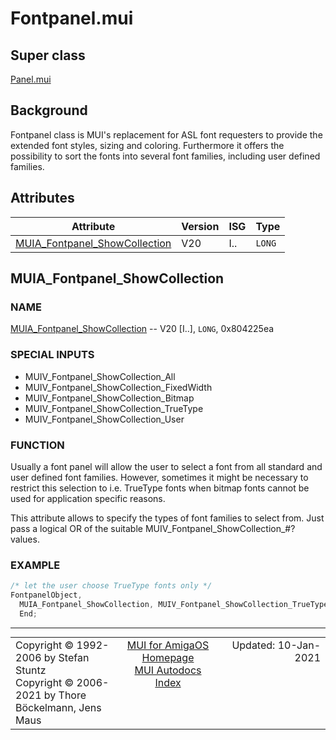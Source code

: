 # Fontpanel.mui
## Super class
[Panel.mui](MUI_Panel.md)
## Background
Fontpanel class is MUI's replacement for ASL font requesters to provide the
extended font styles, sizing and coloring. Furthermore it offers the
possibility to sort the fonts into several font families, including user
defined families.
## Attributes
Attribute|Version|ISG|Type
---------|-------|---|----
[MUIA_Fontpanel_ShowCollection](MUI_Fontpanel.md/#MUIA_Fontpanel_ShowCollection)|V20|I..|`LONG`

## MUIA_Fontpanel_ShowCollection
### NAME
[MUIA_Fontpanel_ShowCollection](MUI_Fontpanel.md/#MUIA_Fontpanel_ShowCollection) -- V20 [I..], `LONG`, 0x804225ea

### SPECIAL INPUTS
  * MUIV_Fontpanel_ShowCollection_All
  * MUIV_Fontpanel_ShowCollection_FixedWidth
  * MUIV_Fontpanel_ShowCollection_Bitmap
  * MUIV_Fontpanel_ShowCollection_TrueType
  * MUIV_Fontpanel_ShowCollection_User

### FUNCTION
Usually a font panel will allow the user to select a font from all standard
and user defined font families. However, sometimes it might be necessary
to restrict this selection to i.e. TrueType fonts when bitmap fonts cannot
be used for application specific reasons.

This attribute allows to specify the types of font families to select from.
Just pass a logical OR of the suitable MUIV_Fontpanel_ShowCollection_#?
values.

### EXAMPLE
```c++
/* let the user choose TrueType fonts only */
FontpanelObject,
  MUIA_Fontpanel_ShowCollection, MUIV_Fontpanel_ShowCollection_TrueType,
  End;
```

----
<table class='compact' style='border: none; border-spacing: 0px; margin: 0px' width='100%'>
<tr>
<td style='text-align: left; vertical-align: top' width='33%'>Copyright &copy 1992-2006 by Stefan Stuntz<br>Copyright &copy 2006-2021 by Thore B&ouml;ckelmann, Jens Maus</TD>
<td style='text-align: center; vertical-align: top' width='33%'>
<a href=http://github.com/amiga-mui/muidev>MUI for AmigaOS Homepage</a><br>
<a href=http://github.com/amiga-mui/muidev/autodocs/autodocs.md>MUI Autodocs Index</a>
</td>
<td style='text-align: right; vertical-align: top' width='33%'>Updated: 10-Jan-2021</td>
</tr>
</table>
